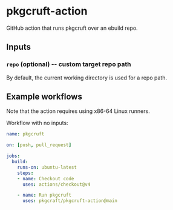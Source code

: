 # pkgcruft-action

GitHub action that runs pkgcruft over an ebuild repo.

## Inputs

### `repo` (optional) -- custom target repo path

By default, the current working directory is used for a repo path.

## Example workflows

Note that the action requires using x86-64 Linux runners.

Workflow with no inputs:

```yaml
name: pkgcruft

on: [push, pull_request]

jobs:
  build:
    runs-on: ubuntu-latest
    steps:
    - name: Checkout code
      uses: actions/checkout@v4

    - name: Run pkgcruft
      uses: pkgcraft/pkgcruft-action@main
```
